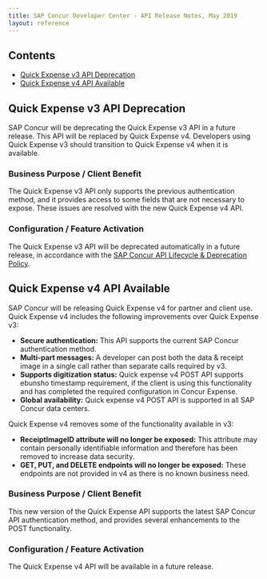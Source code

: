```yaml
---
title: SAP Concur Developer Center - API Release Notes, May 2019
layout: reference
---
```


## Contents

* [Quick Expense v3 API Deprecation](#quick-expense-v3-deprecation)
* [Quick Expense v4 API Available](#quick-expense-v4)

## <a name="quick-expense-v3-deprecation"></a>Quick Expense v3 API Deprecation

SAP Concur will be deprecating the Quick Expense v3 API in a future release. This API will be replaced by Quick Expense v4. Developers using Quick Expense v3 should transition to Quick Expense v4 when it is available.

### Business Purpose / Client Benefit

The Quick Expense v3 API only supports the previous authentication method, and it provides access to some fields that are not necessary to expose. These issues are resolved with the new Quick Expense v4 API.

### Configuration / Feature Activation
The Quick Expense v3 API will be deprecated automatically in a future release, in accordance with the [SAP Concur API Lifecycle & Deprecation Policy](./tools-support/deprecation-policy.html).

## <a name="quick-expense-v4"></a>Quick Expense v4 API Available

SAP Concur will be releasing Quick Expense v4 for partner and client use. Quick Expense v4 includes the following improvements over Quick Expense v3:

* **Secure authentication:** This API supports the current SAP Concur authentication method.
* **Multi-part messages:** A developer can post both the data & receipt image in a single call rather than separate calls required by v3.
* **Supports digitization status:** Quick expense v4 POST API supports ebunsho timestamp requirement, if the client is using this functionality and has completed the required configuration in Concur Expense.
* **Global availability:** Quick expense v4 POST API is supported in all SAP Concur data centers.

Quick Expense v4 removes some of the functionality available in v3:

* **ReceiptImageID attribute will no longer be exposed:** This attribute may contain personally identifiable information and therefore has been removed to increase data security.
* **GET, PUT, and DELETE endpoints will no longer be exposed:** These endpoints are not provided in v4 as there is no known business need.

### Business Purpose / Client Benefit

This new version of the Quick Expense API supports the latest SAP Concur API authentication method, and provides several enhancements to the POST functionality.

### Configuration / Feature Activation

The Quick Expense v4 API will be available in a future release.  
